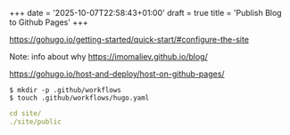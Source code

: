 +++
date = '2025-10-07T22:58:43+01:00'
draft = true
title = 'Publish Blog to Github Pages'
+++

https://gohugo.io/getting-started/quick-start/#configure-the-site

Note: info about why https://imomaliev.github.io/blog/

https://gohugo.io/host-and-deploy/host-on-github-pages/

```
$ mkdir -p .github/workflows
$ touch .github/workflows/hugo.yaml
```

```yaml
cd site/
./site/public
```
